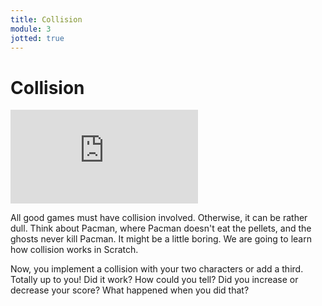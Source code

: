 ```yaml
---
title: Collision
module: 3
jotted: true
---
```


# Collision

<div class="embed-responsive embed-responsive-16by9"><iframe class="embed-responsive-item" src="https://www.youtube.com/embed/OJh5FM1zN84" frameborder="0" allowfullscreen></iframe></div>

All good games must have collision involved. Otherwise, it can be rather dull.  Think about Pacman, where Pacman doesn't eat the pellets, and the ghosts never kill Pacman.  It might be a little boring. We are going to learn how collision works in Scratch.

Now, you implement a collision with your two characters or add a third.  Totally up to you!  Did it work? How could you tell? Did you increase or decrease your score?  What happened when you did that?